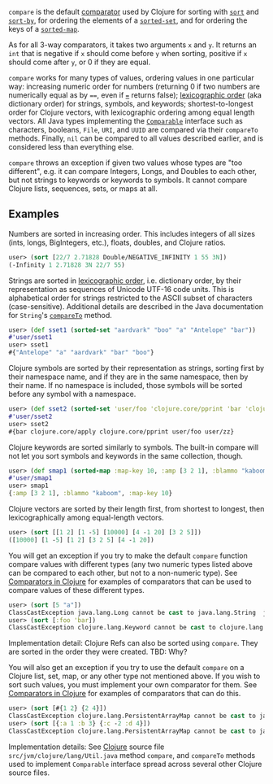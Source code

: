 `compare` is the default [comparator][ComparatorsInClojure] used by
Clojure for sorting with [`sort`][doc-sort] and
[`sort-by`][doc-sort-by], for ordering the elements of a
[`sorted-set`][doc-sorted-set], and for ordering the keys of a
[`sorted-map`][doc-sorted-map].

As for all 3-way comparators, it takes two arguments `x` and `y`.  It
returns an `int` that is negative if `x` should come before `y` when
sorting, positive if `x` should come after `y`, or 0 if they are
equal.

[ComparatorsInClojure]: https://github.com/jafingerhut/thalia/blob/master/doc/other-topics/comparators.md
[doc-sort]: https://github.com/jafingerhut/thalia/blob/master/doc/project-docs/clojure.core-1.5.1/clojure.core/sort.md
[doc-sort-by]: https://github.com/jafingerhut/thalia/blob/master/doc/project-docs/clojure.core-1.5.1/clojure.core/sort-by.md
[doc-sorted-set]: https://github.com/jafingerhut/thalia/blob/master/doc/project-docs/clojure.core-1.5.1/clojure.core/sorted-set.md
[doc-sorted-map]: https://github.com/jafingerhut/thalia/blob/master/doc/project-docs/clojure.core-1.5.1/clojure.core/sorted-map.md

`compare` works for many types of values, ordering values in one
particular way: increasing numeric order for numbers (returning 0 if
two numbers are numerically equal as by `==`, even if [`=`][Equality]
returns false); [lexicographic order][lexicographic] (aka dictionary
order) for strings, symbols, and keywords; shortest-to-longest order
for Clojure vectors, with lexicographic ordering among equal length
vectors.  All Java types implementing the [`Comparable`][Comparable]
interface such as characters, booleans, `File`, `URI`, and `UUID` are
compared via their `compareTo` methods.  Finally, `nil` can be
compared to all values described earlier, and is considered less than
everything else.

[Equality]: https://github.com/jafingerhut/thalia/blob/master/doc/other-topics/equality.md
[lexicographic]: http://en.wikipedia.org/wiki/Lexicographical_order
[Comparable]: http://docs.oracle.com/javase/6/docs/api/java/lang/Comparable.html

`compare` throws an exception if given two values whose types are "too
different", e.g. it can compare Integers, Longs, and Doubles to each
other, but not strings to keywords or keywords to symbols.  It cannot
compare Clojure lists, sequences, sets, or maps at all.


## Examples

Numbers are sorted in increasing order.  This includes integers of all
sizes (ints, longs, BigIntegers, etc.), floats, doubles, and Clojure
ratios.

```clojure
user> (sort [22/7 2.71828 Double/NEGATIVE_INFINITY 1 55 3N])
(-Infinity 1 2.71828 3N 22/7 55)
```

Strings are sorted in [lexicographic order][lexicographic],
i.e. dictionary order, by their representation as sequences of Unicode
UTF-16 code units.  This is alphabetical order for strings restricted
to the ASCII subset of characters (case-sensitive).  Additional
details are described in the Java documentation for `String`'s
[`compareTo`][StringcompareTo] method.

[StringcompareTo]: http://docs.oracle.com/javase/6/docs/api/java/lang/String.html#compareTo%28java.lang.String%29

```clojure
user> (def sset1 (sorted-set "aardvark" "boo" "a" "Antelope" "bar"))
#'user/sset1
user> sset1
#{"Antelope" "a" "aardvark" "bar" "boo"}
```

Clojure symbols are sorted by their representation as strings, sorting
first by their namespace name, and if they are in the same namespace,
then by their name.  If no namespace is included, those symbols will
be sorted before any symbol with a namespace.

```clojure
user> (def sset2 (sorted-set 'user/foo 'clojure.core/pprint 'bar 'clojure.core/apply 'user/zz))
#'user/sset2
user> sset2
#{bar clojure.core/apply clojure.core/pprint user/foo user/zz}
```

Clojure keywords are sorted similarly to symbols.  The built-in
compare will not let you sort symbols and keywords in the same
collection, though.

```clojure
user> (def smap1 (sorted-map :map-key 10, :amp [3 2 1], :blammo "kaboom"))
#'user/smap1
user> smap1
{:amp [3 2 1], :blammo "kaboom", :map-key 10}
```

Clojure vectors are sorted by their length first, from shortest to
longest, then lexicographically among equal-length vectors.

```clojure
user> (sort [[1 2] [1 -5] [10000] [4 -1 20] [3 2 5]])
([10000] [1 -5] [1 2] [3 2 5] [4 -1 20])
```

You will get an exception if you try to make the default `compare`
function compare values with different types (any two numeric types
listed above can be compared to each other, but not to a non-numeric
type).  See [Comparators in Clojure][ComparatorsInClojure] for
examples of comparators that can be used to compare values of these
different types.

```clojure
user> (sort [5 "a"])
ClassCastException java.lang.Long cannot be cast to java.lang.String  java.lang.String.compareTo (String.java:108)
user> (sort [:foo 'bar])
ClassCastException clojure.lang.Keyword cannot be cast to clojure.lang.Symbol  clojure.lang.Symbol.compareTo (Symbol.java:106)
```

Implementation detail: Clojure Refs can also be sorted using
`compare`.  They are sorted in the order they were created.  TBD: Why?

You will also get an exception if you try to use the default `compare`
on a Clojure list, set, map, or any other type not mentioned above.
If you wish to sort such values, you must implement your own
comparator for them.  See [Comparators in
Clojure][ComparatorsInClojure] for examples of comparators that can do
this.

```clojure
user> (sort [#{1 2} {2 4}])
ClassCastException clojure.lang.PersistentArrayMap cannot be cast to java.lang.Comparable  clojure.lang.Util.compare (Util.java:153)
user> (sort [{:a 1 :b 3} {:c -2 :d 4}])
ClassCastException clojure.lang.PersistentArrayMap cannot be cast to java.lang.Comparable  clojure.lang.Util.compare (Util.java:153)
```

Implementation details: See [Clojure][ClojureGithub] source file
`src/jvm/clojure/lang/Util.java` method `compare`, and `compareTo`
methods used to implement `Comparable` interface spread across several
other Clojure source files.

[ClojureGithub]: http://github.com/clojure/clojure
